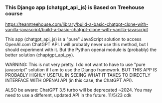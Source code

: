 ### This Django app (chatgpt_api_js) is Based on Treehouse course

[https://teamtreehouse.com/library/build-a-basic-chatgpt-clone-with-vanilla-javascript/build-a-basic-chatgpt-clone-with-vanilla-javascript
](https://teamtreehouse.com/library/build-a-basic-chatgpt-clone-with-vanilla-javascript/build-a-basic-chatgpt-clone-with-vanilla-javascript)

This app (chatgpt_api_js) is a "pure" JavaScript solution to access OpenAI.com ChatGPT API.
I will probably never use this method, but I should experiment with it.
But the Python openai module is (probably) the better solution (chaptgpt_api_py).

WARNING: This is not very pretty. I do not want to have to use "pure javascript" solution
if I am to use the Django framework. BUT THIS APP IS PROBABLY HIGHLY USEFUL IN SEEING WHAT
IT TAKES TO DIRECTLY INTERFACE WITH OPENAI API (in this case, the ChatGPT API).

ALSO be aware: ChatGPT 3.5 turbo will be deprecated ~2024. You may need to use a different,
updated API in the future. 11/5/23 cdk
